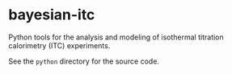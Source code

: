 bayesian-itc
============

Python tools for the analysis and modeling of isothermal titration calorimetry (ITC) experiments.

See the `python` directory for the source code.
